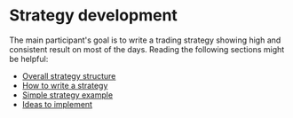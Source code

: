 # Strategy development

The main participant's goal is to write a trading strategy showing high and consistent result on most of the days.
Reading the following sections might be helpful:

- [Overall strategy structure](structure.md)
- [How to write a strategy](strategy_how_to.md)
- [Simple strategy example](strategy/base_strategy.md)
- [Ideas to implement](ideas.md)

